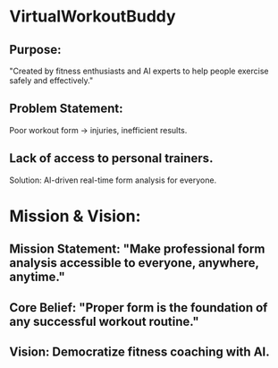 # VirtualWorkoutBuddy
## Purpose:
  "Created by fitness enthusiasts and AI experts to help people exercise safely and effectively."
## Problem Statement:
  Poor workout form → injuries, inefficient results.
## Lack of access to personal trainers.
  Solution: AI-driven real-time form analysis for everyone.

# Mission & Vision:
  ## Mission Statement: "Make professional form   analysis accessible to everyone, anywhere, anytime."
  ## Core Belief: "Proper form is the foundation of any successful workout routine."
  ## Vision: Democratize fitness coaching with AI.


